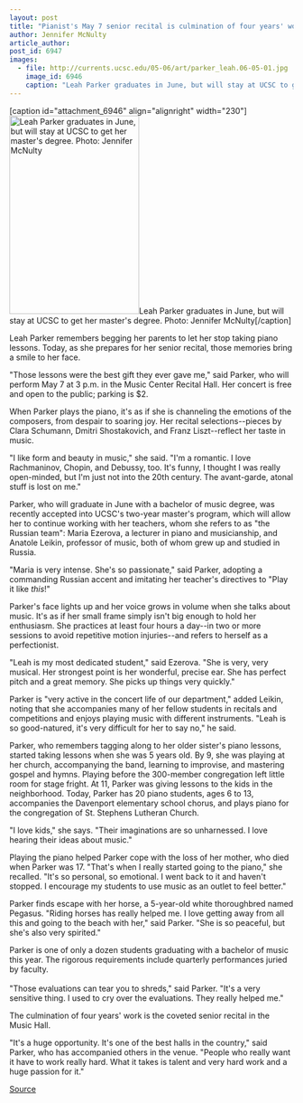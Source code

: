 ```yaml
---
layout: post
title: "Pianist's May 7 senior recital is culmination of four years' work"
author: Jennifer McNulty
article_author: 
post_id: 6947
images:
  - file: http://currents.ucsc.edu/05-06/art/parker_leah.06-05-01.jpg
    image_id: 6946
    caption: "Leah Parker graduates in June, but will stay at UCSC to get her master's degree. Photo: Jennifer McNulty"
---
```


[caption id="attachment_6946" align="alignright" width="230"]<a href="http://dev-ucsc-news.pantheonsite.io/wp-content/uploads/2006/05/parker_leah.06-05-01.jpg"><img class="size-full wp-image-6946" src="http://dev-ucsc-news.pantheonsite.io/wp-content/uploads/2006/05/parker_leah.06-05-01.jpg" alt="Leah Parker graduates in June, but will stay at UCSC to get her master's degree. Photo: Jennifer McNulty" width="230" height="351" /></a>Leah Parker graduates in June, but will stay at UCSC to get her master's degree. Photo: Jennifer McNulty[/caption]
<a name="content" id="content"></a>
<p>
  Leah Parker remembers begging her parents to let her stop taking piano lessons. Today, as she prepares for her senior recital, those memories bring a smile to her face.
</p>
<p>
  "Those lessons were the best gift they ever gave me," said Parker, who will perform May 7 at 3 p.m. in the Music Center Recital Hall. Her concert is free and open to the public; parking is $2.
</p>
<p>
  When Parker plays the piano, it's as if she is channeling the emotions of the composers, from despair to soaring joy. Her recital selections--pieces by Clara Schumann, Dmitri Shostakovich, and Franz Liszt--reflect her taste in music.
</p>
<p>
  "I like form and beauty in music," she said. "I'm a romantic. I love Rachmaninov, Chopin, and Debussy, too. It's funny, I thought I was really open-minded, but I'm just not into the 20th century. The avant-garde, atonal stuff is lost on me."
</p>
<p>
  Parker, who will graduate in June with a bachelor of music degree, was recently accepted into UCSC's two-year master's program, which will allow her to continue working with her teachers, whom she refers to as "the Russian team": Maria Ezerova, a lecturer in piano and musicianship, and Anatole Leikin, professor of music, both of whom grew up and studied in Russia.
</p>
<p>
  "Maria is very intense. She's so passionate," said Parker, adopting a commanding Russian accent and imitating her teacher's directives to "Play it like <em>this</em>!"
</p>
<p>
  Parker's face lights up and her voice grows in volume when she talks about music. It's as if her small frame simply isn't big enough to hold her enthusiasm. She practices at least four hours a day--in two or more sessions to avoid repetitive motion injuries--and refers to herself as a perfectionist.
</p>
<p>
  "Leah is my most dedicated student," said Ezerova. "She is very, very musical. Her strongest point is her wonderful, precise ear. She has perfect pitch and a great memory. She picks up things very quickly."
</p>
<p>
  Parker is "very active in the concert life of our department," added Leikin, noting that she accompanies many of her fellow students in recitals and competitions and enjoys playing music with different instruments. "Leah is so good-natured, it's very difficult for her to say no," he said.
</p>
<p>
  Parker, who remembers tagging along to her older sister's piano lessons, started taking lessons when she was 5 years old. By 9, she was playing at her church, accompanying the band, learning to improvise, and mastering gospel and hymns. Playing before the 300-member congregation left little room for stage fright. At 11, Parker was giving lessons to the kids in the neighborhood. Today, Parker has 20 piano students, ages 6 to 13, accompanies the Davenport elementary school chorus, and plays piano for the congregation of St. Stephens Lutheran Church.
</p>
<p>
  "I love kids," she says. "Their imaginations are so unharnessed. I love hearing their ideas about music."
</p>
<p>
  Playing the piano helped Parker cope with the loss of her mother, who died when Parker was 17. "That's when I really started going to the piano," she recalled. "It's so personal, so emotional. I went back to it and haven't stopped. I encourage my students to use music as an outlet to feel better."
</p>
<p>
  Parker finds escape with her horse, a 5-year-old white thoroughbred named Pegasus. "Riding horses has really helped me. I love getting away from all this and going to the beach with her," said Parker. "She is so peaceful, but she's also very spirited."
</p>
<p>
  Parker is one of only a dozen students graduating with a bachelor of music this year. The rigorous requirements include quarterly performances juried by faculty.<br>
  <br>
  "Those evaluations can tear you to shreds," said Parker. "It's a very sensitive thing. I used to cry over the evaluations. They really helped me."
</p>
<p>
  The culmination of four years' work is the coveted senior recital in the Music Hall.
</p>
<p>
  "It's a huge opportunity. It's one of the best halls in the country," said Parker, who has accompanied others in the venue. "People who really want it have to work really hard. What it takes is talent and very hard work and a huge passion for it."
</p>
<p><a href="http://www1.ucsc.edu/currents/05-06/05-01/parker.asp" title="Permalink to parker">Source</a></p>
